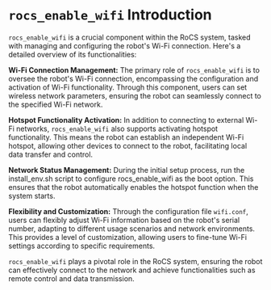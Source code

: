 # `rocs_enable_wifi` Introduction

`rocs_enable_wifi` is a crucial component within the RoCS system, tasked with managing and configuring the robot's Wi-Fi connection. Here's a detailed overview of its functionalities:

**Wi-Fi Connection Management:** The primary role of `rocs_enable_wifi` is to oversee the robot's Wi-Fi connection, encompassing the configuration and activation of Wi-Fi functionality. Through this component, users can set wireless network parameters, ensuring the robot can seamlessly connect to the specified Wi-Fi network.

**Hotspot Functionality Activation:** In addition to connecting to external Wi-Fi networks, `rocs_enable_wifi` also supports activating hotspot functionality. This means the robot can establish an independent Wi-Fi hotspot, allowing other devices to connect to the robot, facilitating local data transfer and control.

**Network Status Management:** During the initial setup process, run the install_env.sh script to configure rocs_enable_wifi as the boot option. This ensures that the robot automatically enables the hotspot function when the system starts.

**Flexibility and Customization:** Through the configuration file `wifi.conf`, users can flexibly adjust Wi-Fi information based on the robot's serial number, adapting to different usage scenarios and network environments. This provides a level of customization, allowing users to fine-tune Wi-Fi settings according to specific requirements.

`rocs_enable_wifi` plays a pivotal role in the RoCS system, ensuring the robot can effectively connect to the network and achieve functionalities such as remote control and data transmission.

